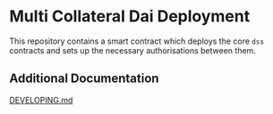 # Multi Collateral Dai Deployment

This repository contains a smart contract which deploys the core `dss` contracts and sets up the necessary authorisations between them.

## Additional Documentation

[comment]: <> (`dss` is also documented in the [wiki]&#40;https://github.com/makerdao/dss/wiki&#41; and in )
[DEVELOPING.md](https://github.com/velerofinance/dss/blob/master/DEVELOPING.md)
